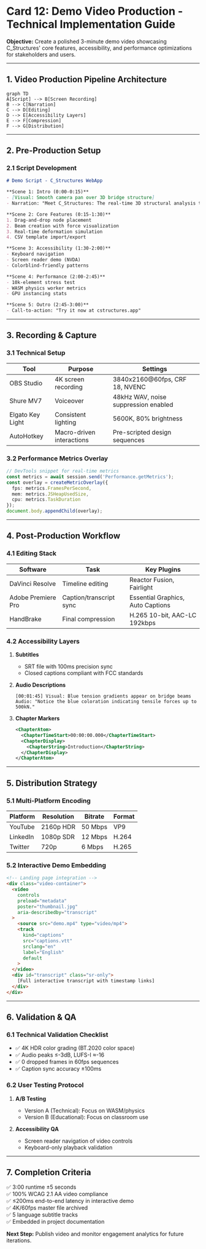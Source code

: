 # **Card 12: Demo Video Production - Technical Implementation Guide**  
**Objective:** Create a polished 3-minute demo video showcasing C_Structures' core features, accessibility, and performance optimizations for stakeholders and users.  

---

## **1. Video Production Pipeline Architecture**  
```mermaid  
graph TD  
A[Script] --> B[Screen Recording]  
B --> C[Narration]  
C --> D[Editing]  
D --> E[Accessibility Layers]  
E --> F[Compression]  
F --> G[Distribution]  
```  

---

## **2. Pre-Production Setup**  

### **2.1 Script Development**  
```markdown  
# Demo Script - C_Structures WebApp  

**Scene 1: Intro (0:00-0:15)**  
- [Visual: Smooth camera pan over 3D bridge structure]  
- Narration: "Meet C_Structures: The real-time 3D structural analysis tool for engineers and educators."  

**Scene 2: Core Features (0:15-1:30)**  
1. Drag-and-drop node placement  
2. Beam creation with force visualization  
3. Real-time deformation simulation  
4. CSV template import/export  

**Scene 3: Accessibility (1:30-2:00)**  
- Keyboard navigation  
- Screen reader demo (NVDA)  
- Colorblind-friendly patterns  

**Scene 4: Performance (2:00-2:45)**  
- 10k-element stress test  
- WASM physics worker metrics  
- GPU instancing stats  

**Scene 5: Outro (2:45-3:00)**  
- Call-to-action: "Try it now at cstructures.app"  
```  

---

## **3. Recording & Capture**  

### **3.1 Technical Setup**  
| **Tool**               | **Purpose**                                  | **Settings**                              |  
|------------------------|----------------------------------------------|-------------------------------------------|  
| OBS Studio             | 4K screen recording                          | 3840x2160@60fps, CRF 18, NVENC           |  
| Shure MV7              | Voiceover                                    | 48kHz WAV, noise suppression enabled      |  
| Elgato Key Light       | Consistent lighting                          | 5600K, 80% brightness                     |  
| AutoHotkey             | Macro-driven interactions                    | Pre-scripted design sequences             |  

### **3.2 Performance Metrics Overlay**  
```typescript  
// DevTools snippet for real-time metrics  
const metrics = await session.send('Performance.getMetrics');  
const overlay = createMetricOverlay({  
  fps: metrics.FramesPerSecond,  
  mem: metrics.JSHeapUsedSize,  
  cpu: metrics.TaskDuration  
});  
document.body.appendChild(overlay);  
```  

---

## **4. Post-Production Workflow**  

### **4.1 Editing Stack**  
| **Software**           | **Task**                                     | **Key Plugins**                           |  
|------------------------|----------------------------------------------|-------------------------------------------|  
| DaVinci Resolve        | Timeline editing                             | Reactor Fusion, Fairlight                 |  
| Adobe Premiere Pro     | Caption/transcript sync                      | Essential Graphics, Auto Captions         |  
| HandBrake              | Final compression                            | H.265 10-bit, AAC-LC 192kbps              |  

### **4.2 Accessibility Layers**  
1. **Subtitles**  
   - SRT file with 100ms precision sync  
   - Closed captions compliant with FCC standards  

2. **Audio Descriptions**  
   ```text  
   [00:01:45] Visual: Blue tension gradients appear on bridge beams  
   Audio: "Notice the blue coloration indicating tensile forces up to 500kN."  
   ```  

3. **Chapter Markers**  
   ```xml  
   <ChapterAtom>  
     <ChapterTimeStart>00:00:00.000</ChapterTimeStart>  
     <ChapterDisplay>  
       <ChapterString>Introduction</ChapterString>  
     </ChapterDisplay>  
   </ChapterAtom>  
   ```  

---

## **5. Distribution Strategy**  

### **5.1 Multi-Platform Encoding**  
| **Platform**           | **Resolution**       | **Bitrate**      | **Format**       |  
|------------------------|----------------------|------------------|------------------|  
| YouTube                | 2160p HDR            | 50 Mbps          | VP9              |  
| LinkedIn               | 1080p SDR            | 12 Mbps          | H.264            |  
| Twitter                | 720p                 | 6 Mbps           | H.265            |  

### **5.2 Interactive Demo Embedding**  
```html  
<!-- Landing page integration -->  
<div class="video-container">  
  <video  
    controls  
    preload="metadata"  
    poster="thumbnail.jpg"  
    aria-describedby="transcript"  
  >  
    <source src="demo.mp4" type="video/mp4">  
    <track  
      kind="captions"  
      src="captions.vtt"  
      srclang="en"  
      label="English"  
      default  
    >  
  </video>  
  <div id="transcript" class="sr-only">  
    [Full interactive transcript with timestamp links]  
  </div>  
</div>  
```  

---

## **6. Validation & QA**  

### **6.1 Technical Validation Checklist**  
- ✅ 4K HDR color grading (BT.2020 color space)  
- ✅ Audio peaks ≤-3dB, LUFS-I ≈-16  
- ✅ 0 dropped frames in 60fps sequences  
- ✅ Caption sync accuracy ±100ms  

### **6.2 User Testing Protocol**  
1. **A/B Testing**  
   - Version A (Technical): Focus on WASM/physics  
   - Version B (Educational): Focus on classroom use  

2. **Accessibility QA**  
   - Screen reader navigation of video controls  
   - Keyboard-only playback validation  

---

## **7. Completion Criteria**  
✅ 3:00 runtime ±5 seconds  
✅ 100% WCAG 2.1 AA video compliance  
✅ ≤200ms end-to-end latency in interactive demo  
✅ 4K/60fps master file archived  
✅ 5 language subtitle tracks  
✅ Embedded in project documentation  

**Next Step:** Publish video and monitor engagement analytics for future iterations.